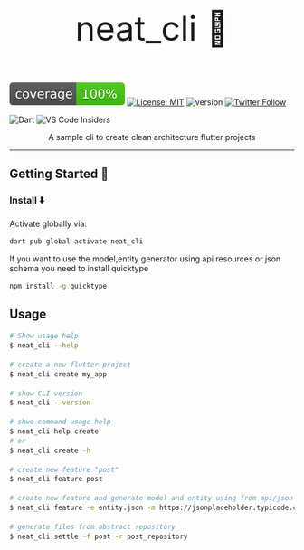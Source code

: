 <p align="center" style="font-size: 60px;">
    neat_cli 🧼
</p>

<p align="center">

![coverage][coverage_badge]
[![License: MIT][license_badge]][license_link]
![version](https://img.shields.io/badge/version-0.0.1-blue)
[![Twitter Follow](https://img.shields.io/twitter/follow/MerseniBilel.svg?style=social)](https://twitter.com/MerseniBilel) 

![Dart](https://img.shields.io/badge/dart-%230175C2.svg?style=for-the-badge&logo=dart&logoColor=white)
![VS Code Insiders](https://img.shields.io/badge/VS%20Code%20Insiders-35b393.svg?style=for-the-badge&logo=visual-studio-code&logoColor=white)
</p>

<p align="center">A sample cli to create clean architecture flutter projects</p>

---

## Getting Started 🚀
### Install ⬇️ 
Activate globally via:

```sh
dart pub global activate neat_cli
```

If you want to use the model,entity generator using api resources or json schema you need to install quicktype

```sh
npm install -g quicktype
```

## Usage

```sh
# Show usage help
$ neat_cli --help

# create a new flutter project
$ neat_cli create my_app

# show CLI version
$ neat_cli --version

# shwo command usage help
$ neat_cli help create
# or
$ neat_cli create -h

# create new feature "post"
$ neat_cli feature post

# create new feature and generate model and entity using from api/json
$ neat_cli feature -e entity.json -m https://jsonplaceholder.typicode.com/posts

# generate files from abstract repository
$ neat_cli settle -f post -r post_repository

```

[coverage_badge]: coverage_badge.svg
[license_badge]: https://img.shields.io/badge/license-MIT-blue.svg
[license_link]: https://opensource.org/licenses/MIT

